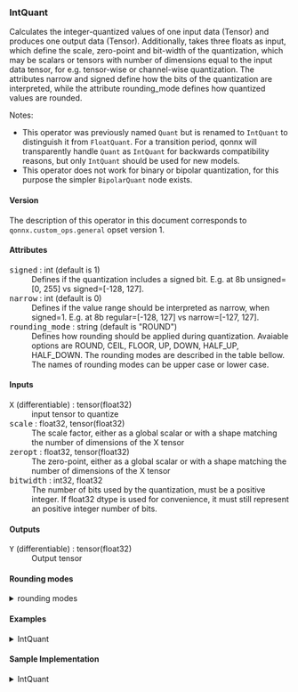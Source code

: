### <a name="Quant"></a><a name="abs">**IntQuant**</a>

Calculates the integer-quantized values of one input data (Tensor<T>) and produces one output data (Tensor<T>).
Additionally, takes three floats as input, which define the scale, zero-point and bit-width of the quantization,
which may be scalars or tensors with number of dimensions equal to the input data tensor, for e.g. tensor-wise
or channel-wise quantization.
The attributes narrow and signed define how the bits of the quantization are interpreted, while the attribute
rounding_mode defines how quantized values are rounded.

Notes:
* This operator was previously named `Quant` but is renamed to `IntQuant` to distinguish it from `FloatQuant`. For a transition period, qonnx will transparently handle `Quant` as `IntQuant` for backwards compatibility reasons, but only `IntQuant` should be used for new models.
* This operator does not work for binary or bipolar quantization, for this purpose the simpler `BipolarQuant` node exists.

#### Version

The description of this operator in this document corresponds to `qonnx.custom_ops.general` opset version 1.

#### Attributes

<dl>
<dt><tt>signed</tt> : int (default is 1)</dt>
<dd>Defines if the quantization includes a signed bit. E.g. at 8b unsigned=[0, 255] vs signed=[-128, 127].</dd>
<dt><tt>narrow</tt> : int (default is 0)</dt>
<dd>Defines if the value range should be interpreted as narrow, when signed=1. E.g. at 8b regular=[-128, 127] vs narrow=[-127, 127].</dd>
<dt><tt>rounding_mode</tt> : string (default is "ROUND")</dt>
<dd>Defines how rounding should be applied during quantization. Avaiable options are ROUND, CEIL, FLOOR, UP, DOWN, HALF_UP, HALF_DOWN. The rounding modes are described in the table bellow. The names of rounding modes can be upper case or lower case.</dd>
</dl>

#### Inputs

<dl>
<dt><tt>X</tt> (differentiable) : tensor(float32)</dt>
<dd>input tensor to quantize</dd>
<dt><tt>scale</tt> : float32, tensor(float32)</dt>
<dd>The scale factor, either as a global scalar or with a shape matching the number of dimensions of the X tensor</dd>
<dt><tt>zeropt</tt> : float32, tensor(float32) </dt>
<dd>The zero-point, either as a global scalar or with a shape matching the number of dimensions of the X tensor</dd>
<dt><tt>bitwidth</tt> : int32, float32</dt>
<dd>The number of bits used by the quantization, must be a positive integer. If float32 dtype is used for convenience, it must still represent an positive integer number of bits.</dd>
</dl>


#### Outputs

<dl>
<dt><tt>Y</tt> (differentiable) : tensor(float32)</dt>
<dd>Output tensor</dd>
</dl>


#### Rounding modes
<details>
<summary>rounding modes</summary>

| **Number \ ROUNDING_MODE** | ROUND=HALF_EVEN | CEIL | FLOOR | UP | DOWN | HALF_UP | HALF_DOWN |
|----------------------------|-----------------|------|-------|----|------|---------|-----------|
| 5.5                        | 6               | 6    | 5     | 6  | 5    | 6       | 5         |
| 2.5                        | 2               | 3    | 2     | 3  | 2    | 3       | 2         |
| 1.6                        | 2               | 2    | 1     | 2  | 1    | 2       | 2         |
| 1.1                        | 1               | 2    | 1     | 2  | 1    | 1       | 1         |
| 1.0                        | 1               | 1    | 1     | 1  | 1    | 1       | 1         |
| -1.0                       | -1              | -1   | -1    | -1 | -1   | -1      | -1        |
| -1.1                       | -1              | -1   | -2    | -2 | -1   | -1      | -1        |
| -1.6                       | -2              | -1   | -2    | -2 | -1   | -2      | -2        |
| -2.5                       | -2              | -2   | -3    | -3 | -2   | -3      | -2        |
| -5.5                       | -6              | -5   | -6    | -6 | -5   | -6      | -5        |
</details>

#### Examples
<details>
<summary>IntQuant</summary>

```python
from onnx import helper
import numpy as np

# Define node settings and input
x = np.random.randn(100).astype(np.float32)*10.
scale = np.array(1.)
zeropt = np.array(0.)
bitwidth = np.array(4)
signed = 1
narrow = 0
rounding_mode = "ROUND"

# Create node
node = helper.make_node(
    'IntQuant',
    domain='finn.custom_op.general',
    inputs=['x', 'scale', 'zeropt', 'bitwidth'],
    outputs=['y'],
    narrow=narrow,
    signed=signed,
    rounding_mode=rounding_mode,
)

# Execute the same settings with the reference implementation (quant)
# See the sample implementation for more details on quant.
output_ref = quant(x, scale, zeropt, bitwidth, signed, narrow, rounding_mode)

# Execute node and compare
expect(node, inputs=[x, scale, zeropt, bitwidth], outputs=[output_ref], name='test_intquant')

```

</details>


#### Sample Implementation

<details>
<summary>IntQuant</summary>

```python
# SPDX-License-Identifier: Apache-2.0

from __future__ import absolute_import
from __future__ import division
from __future__ import print_function
from __future__ import unicode_literals

import numpy as np

def quant(inp_tensor, scale, zeropt, bitwidth, signed, narrow, rounding_mode):
    # Port of IntQuant class from Brevitas: https://bit.ly/2S6qvZJ
    # Scaling
    y_int = inp_tensor / scale
    y_int = y_int + zeropt
    # Clamping
    min_int_val = min_int(signed, narrow, bitwidth)
    max_int_val = max_int(signed, narrow, bitwidth)
    y_int = np.where(y_int > max_int_val, max_int_val.astype(y_int.dtype), y_int)
    y_int = np.where(y_int < min_int_val, min_int_val.astype(y_int.dtype), y_int)
    # Rounding
    rounding_fx = resolve_rounding_mode(rounding_mode)
    y_int = rounding_fx(y_int)

    # Re-scaling
    out_tensor = y_int - zeropt
    out_tensor = out_tensor * scale

    return out_tensor

def min_int(signed: bool, narrow_range: bool, bit_width: int) -> int:
    """Compute the minimum integer representable by a given number of bits.
    Args:
        signed (bool): Indicates whether the represented integer is signed or not.
        narrow_range (bool): Indicates whether to narrow the minimum value
        represented by 1.
        bit_width (int): Number of bits available for the representation.
    Returns:
        int: Maximum unsigned integer that can be represented according to
        the input arguments.
    Examples:
        >>> min_int(signed=True, narrow_range=True, bit_width=8)
        int(-127)
        >>> min_int(signed=False, narrow_range=True, bit_width=8)
        int(0)
        >>> min_int(signed=True, narrow_range=False, bit_width=8)
        int(-128)
        >>> min_int(signed=False, narrow_range=False, bit_width=8)
        int(0)
    """
    if signed and narrow_range:
        value = -(2 ** (bit_width - 1)) + 1
    elif signed and not narrow_range:
        value = -(2 ** (bit_width - 1))
    else:
        value = 0 * bit_width
    return value


def max_int(signed: bool, narrow_range: bool, bit_width: int) -> int:
    """Compute the maximum integer representable by a given number of bits.
    Args:
        signed (bool): Indicates whether the represented integer is signed or not.
        narrow_range (bool): Indicates whether to narrow the maximum unsigned value
        represented by 1.
        bit_width (int): Number of bits available for the representation.
    Returns:
        Tensor: Maximum integer that can be represented according to
        the input arguments.
    Examples:
        >>> max_int(signed=True, narrow_range=True, bit_width=8)
        int(127)
        >>> max_int(signed=False, narrow_range=True, bit_width=8)
        int(254)
        >>> max_int(signed=True, narrow_range=False, bit_width=8)
        int(127)
        >>> max_int(signed=False, narrow_range=False, bit_width=8)
        int(255)
    """
    if not signed and not narrow_range:
        value = (2 ** bit_width) - 1
    elif not signed and narrow_range:
        value = (2 ** bit_width) - 2
    else:
        value = (2 ** (bit_width - 1)) - 1
    return value

def resolve_rounding_mode(mode_string):
    """Resolve the rounding mode string of IntQuant and Trunc ops
    to the corresponding numpy functions."""
    if mode_string == "ROUND":
        return np.round
    elif mode_string == "CEIL":
        return np.ceil
    elif mode_string == "FLOOR":
        return np.floor
    else:
        raise ValueError(f"Could not resolve rounding mode called: {mode_string}")

```

</details>
